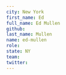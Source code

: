 ```yaml
---
city: New York
first_name: Ed
full_name: Ed Mullen
github:
last_name: Mullen
name: ed-mullen
role:
state: NY
team:
twitter:
---
```

